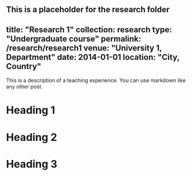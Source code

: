 This is a placeholder for the research folder
---
title: "Research 1"
collection: research
type: "Undergraduate course"
permalink: /research/research1
venue: "University 1, Department"
date: 2014-01-01
location: "City, Country"
---

This is a description of a teaching experience. You can use markdown like any other post.

Heading 1
======

Heading 2
======

Heading 3
======
